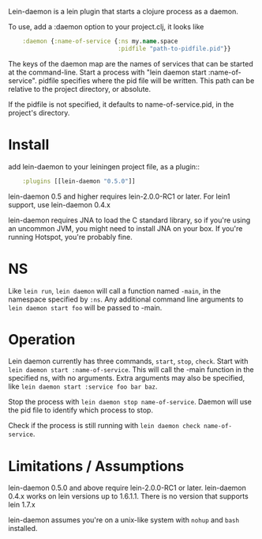 Lein-daemon is a lein plugin that starts a clojure process as a daemon.

To use, add a :daemon option to your project.clj, it looks like

```clojure
    :daemon {:name-of-service {:ns my.name.space
                               :pidfile "path-to-pidfile.pid"}}
```

The keys of the daemon map are the names of services that can be started at the command-line. Start a process with "lein daemon start :name-of-service". pidfile specifies where the pid file will be written. This path can be relative to the project directory, or absolute.

If the pidfile is not specified, it defaults to name-of-service.pid, in the project's directory.

Install
=======
add lein-daemon to your leiningen project file, as a plugin::

```clojure
    :plugins [[lein-daemon "0.5.0"]]
```

lein-daemon 0.5 and higher requires lein-2.0.0-RC1 or later. For lein1 support, use lein-daemon 0.4.x


lein-daemon requires JNA to load the C standard library, so if you're using an uncommon JVM, you might need to install JNA on your box. If you're running Hotspot, you're probably fine.

NS
==
Like `lein run`, `lein daemon` will call a function named `-main`, in the namespace specified by `:ns`. Any additional command line arguments to `lein daemon start foo` will be passed to -main.

Operation
=========
Lein daemon currently has three commands, `start`, `stop`, `check`. Start with `lein daemon start :name-of-service`. This will call the -main function in the specified ns, with no arguments. Extra arguments may also be specified, like `lein daemon start :service foo bar baz`.

Stop the process with `lein daemon stop name-of-service`. Daemon will use the pid file to identify which process to stop.

Check if the process is still running with `lein daemon check name-of-service`.


Limitations / Assumptions
===========

lein-daemon 0.5.0 and above require lein-2.0.0-RC1 or later. lein-daemon 0.4.x works on lein versions up to 1.6.1.1. There is no version that supports lein 1.7.x

lein-daemon assumes you're on a unix-like system with `nohup` and `bash` installed.
